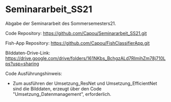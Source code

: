 # Seminararbeit_SS21
Abgabe der Seminararbeit des Sommersemesters21.

Code Repository: https://github.com/Capou/Seminararbeit_SS21.git

Fish-App Repository: https://github.com/Capou/FishClassifierApp.git

Bilddaten-Drive-Link: https://drive.google.com/drive/folders/161NKbs_BchgzALd7RImihZm78j710Lps?usp=sharing

Code Ausführungshinweis: 
- Zum ausführen der Umsetzung_ResNet und Umsetzung_EfficientNet sind die Bilddaten, erzeugt über den Code "Umsetzung_Datenmanagement", erforderlich. 

